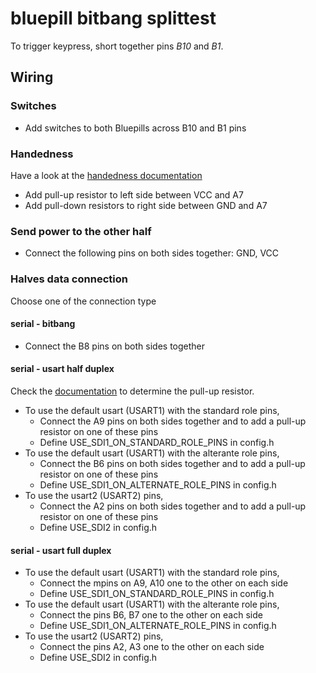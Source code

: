 # bluepill bitbang splittest

To trigger keypress, short together pins _B10_ and _B1_.

## Wiring

### Switches

-   Add switches to both Bluepills across B10 and B1 pins

### Handedness

Have a look at the [handedness documentation](https://docs.qmk.fm/#/feature_split_keyboard?id=setting-handedness)

-   Add pull-up resistor to left side between VCC and A7
-   Add pull-down resistors to right side between GND and A7

### Send power to the other half

-   Connect the following pins on both sides together: GND, VCC

### Halves data connection

Choose one of the connection type

#### serial - bitbang

-   Connect the B8 pins on both sides together

#### serial - usart half duplex

Check the [documentation](https://docs.qmk.fm/#/serial_driver?id=usart-half-duplex) to determine the pull-up resistor.

-   To use the default usart (USART1) with the standard role pins,
    -   Connect the A9 pins on both sides together and to add a pull-up resistor on one of these pins
    -   Define USE_SDI1_ON_STANDARD_ROLE_PINS in config.h
-   To use the default usart (USART1) with the alterante role pins,
    -   Connect the B6 pins on both sides together and to add a pull-up resistor on one of these pins
    -   Define USE_SDI1_ON_ALTERNATE_ROLE_PINS in config.h
-   To use the usart2 (USART2) pins,
    -   Connect the A2 pins on both sides together and to add a pull-up resistor on one of these pins
    -   Define USE_SDI2 in config.h

#### serial - usart full duplex

-   To use the default usart (USART1) with the standard role pins,
    -   Connect the mpins on A9, A10 one to the other on each side
    -   Define USE_SDI1_ON_STANDARD_ROLE_PINS in config.h
-   To use the default usart (USART1) with the alterante role pins,
    -   Connect the pins B6, B7 one to the other on each side
    -   Define USE_SDI1_ON_ALTERNATE_ROLE_PINS in config.h
-   To use the usart2 (USART2) pins,
    -   Connect the pins A2, A3 one to the other on each side
    -   Define USE_SDI2 in config.h
